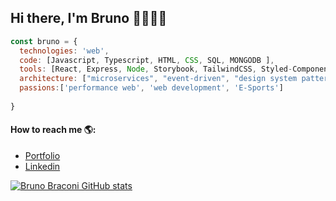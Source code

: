 ## Hi there, I'm Bruno 👋😁🐱‍👤

```javascript
const bruno = {
  technologies: 'web',
  code: [Javascript, Typescript, HTML, CSS, SQL, MONGODB ],
  tools: [React, Express, Node, Storybook, TailwindCSS, Styled-Components, NodeJS],
  architecture: ["microservices", "event-driven", "design system pattern"],
  passions:['performance web', 'web development', 'E-Sports']
 
}
```
#### How to reach me 🌎:

- [Portfolio](https://brunobraconi.vercel.app/)
- [Linkedin](https://www.linkedin.com/in/bruno-braconi-63a39714b/)

[![Bruno Braconi GitHub stats](https://github-readme-stats.vercel.app/api?username=brunorbraconi)](https://github.com/anuraghazra/github-readme-stats)

<!--
**brunorbraconi/brunorbraconi** is a ✨ _special_ ✨ repository because its `README.md` (this file) appears on your GitHub profile.

Here are some ideas to get you started:

- 🔭 I’m currently working on ...
- 🌱 I’m currently learning ...
- 👯 I’m looking to collaborate on ...
- 🤔 I’m looking for help with ...
- 💬 Ask me about ...
- 📫 How to reach me: ...
- 😄 Pronouns: ...
- ⚡ Fun fact: ...
-->
